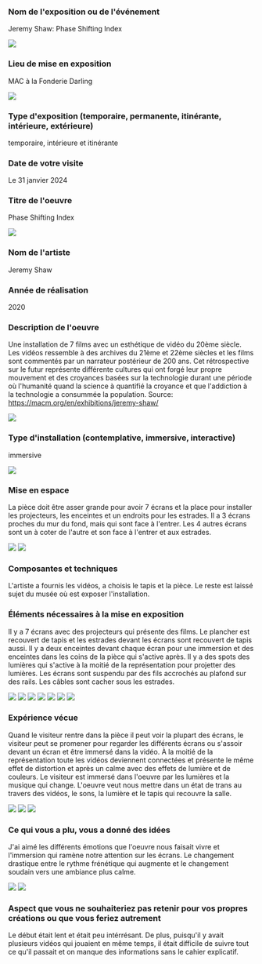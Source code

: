 ### Nom de l'exposition ou de l'événement
Jeremy Shaw: Phase Shifting Index

![](https://github.com/sandrinejeann/H24_V11_inspirations_JEAN/blob/main/JEREMY_SHAW_phase_shifting_index/media/photo_shaw/Titre_oeuvre.png)
 
### Lieu de mise en exposition
MAC à la Fonderie Darling

![](https://github.com/sandrinejeann/H24_V11_inspirations_JEAN/blob/main/JEREMY_SHAW_phase_shifting_index/media/photo_shaw/lieu.png)
 
### Type d'exposition (temporaire, permanente, itinérante, intérieure, extérieure)
temporaire, intérieure et itinérante
 
### Date de votre visite
Le 31 janvier 2024
 
### Titre de l'oeuvre
Phase Shifting Index

![](https://github.com/sandrinejeann/H24_V11_inspirations_JEAN/blob/main/JEREMY_SHAW_phase_shifting_index/media/photo_shaw/titre_oeuvre%20(2).png)
 
### Nom de l'artiste
Jeremy Shaw
 
### Année de réalisation
2020
 
### Description de l'oeuvre
Une installation de 7 films avec un esthétique de vidéo du 20ème siècle. Les vidéos ressemble à des archives du 21ème et 22ème siècles et les films sont commentés par un narrateur postérieur de 200 ans. Cet rétrospective sur le futur représente différente cultures qui ont forgé leur propre mouvement et des croyances basées sur la technologie durant une période où l'humanité quand la science à quantifié la croyance et que l'addiction à la technologie a consummée la population.
Source: https://macm.org/en/exhibitions/jeremy-shaw/

![](https://github.com/sandrinejeann/H24_V11_inspirations_JEAN/blob/main/JEREMY_SHAW_phase_shifting_index/media/photo_shaw/cartel_01.png)

 
### Type d'installation (contemplative, immersive, interactive)
immersive 

![](https://github.com/sandrinejeann/H24_V11_inspirations_JEAN/blob/main/JEREMY_SHAW_phase_shifting_index/media/photo_shaw/Installation_06.png)
 
### Mise en espace
La pièce doit être asser grande pour avoir 7 écrans et la place pour installer les projecteurs, les enceintes et un endroits pour les estrades. Il a 3 écrans proches du mur du fond, mais qui sont face à l'entrer. Les 4 autres écrans sont un à coter de l'autre et son face à l'entrer et aux estrades.

![](https://github.com/sandrinejeann/H24_V11_inspirations_JEAN/blob/main/JEREMY_SHAW_phase_shifting_index/media/photo_shaw/Installation_06.png)
![](https://github.com/sandrinejeann/H24_V11_inspirations_JEAN/blob/main/JEREMY_SHAW_phase_shifting_index/media/photo_shaw/salle01.png)
 
### Composantes et techniques
L'artiste a fournis les vidéos, a choisis le tapis et la pièce. Le reste est laissé sujet du musée où est exposer l'installation.
 
### Éléments nécessaires à la mise en exposition
Il y a 7 écrans avec des projecteurs qui présente des films. Le plancher est recouvert de tapis et les estrades devant les écrans sont recouvert de tapis aussi. Il y a deux enceintes devant chaque écran pour une immersion et des enceintes dans les coins de la pièce qui s'active après. Il y a des spots des lumières qui s'active à la moitié de la représentation pour projetter des lumières. Les écrans sont suspendu par des fils accrochés au plafond sur des rails. Les câbles sont cacher sous les estrades.

![](https://github.com/sandrinejeann/H24_V11_inspirations_JEAN/blob/main/JEREMY_SHAW_phase_shifting_index/media/photo_shaw/Instalation_01.png)
![](https://github.com/sandrinejeann/H24_V11_inspirations_JEAN/blob/main/JEREMY_SHAW_phase_shifting_index/media/photo_shaw/Instalation_02.png)
![](https://github.com/sandrinejeann/H24_V11_inspirations_JEAN/blob/main/JEREMY_SHAW_phase_shifting_index/media/photo_shaw/Instalation_03.png)
![](https://github.com/sandrinejeann/H24_V11_inspirations_JEAN/blob/main/JEREMY_SHAW_phase_shifting_index/media/photo_shaw/Instalation_04.png)
![](https://github.com/sandrinejeann/H24_V11_inspirations_JEAN/blob/main/JEREMY_SHAW_phase_shifting_index/media/photo_shaw/Instalation_05.png)
![](https://github.com/sandrinejeann/H24_V11_inspirations_JEAN/blob/main/JEREMY_SHAW_phase_shifting_index/media/photo_shaw/Installation_07.png)
![](https://github.com/sandrinejeann/H24_V11_inspirations_JEAN/blob/main/JEREMY_SHAW_phase_shifting_index/media/photo_shaw/Installation_08.png)
 
### Expérience vécue
Quand le visiteur rentre dans la pièce il peut voir la plupart des écrans, le visiteur peut se promener pour regarder les différents écrans ou s'assoir devant un écran et être immersé dans la vidéo. À la moitié de la représentation toute les vidéos deviennent connectées et présente le même effet de distortion et après un calme avec des effets de lumière et de couleurs. Le visiteur est immersé dans l'oeuvre par les lumières et la musique qui change. L'oeuvre veut nous mettre dans un état de trans au travers des vidéos, le sons, la lumière et le tapis qui recouvre la salle.

![](https://github.com/sandrinejeann/H24_V11_inspirations_JEAN/blob/main/JEREMY_SHAW_phase_shifting_index/media/photo_shaw/%20Distortion02.png)
![](https://github.com/sandrinejeann/H24_V11_inspirations_JEAN/blob/main/JEREMY_SHAW_phase_shifting_index/media/photo_shaw/Distortion01.png)
![](https://github.com/sandrinejeann/H24_V11_inspirations_JEAN/blob/main/JEREMY_SHAW_phase_shifting_index/media/photo_shaw/Distortion03.png)
 
### Ce qui vous a plu, vous a donné des idées
J'ai aimé les différents émotions que l'oeuvre nous faisait vivre et l'immersion qui ramène notre attention sur les écrans. Le changement drastique entre le rythme frénétique qui augmente et le changement soudain vers une ambiance plus calme.

![](https://github.com/sandrinejeann/H24_V11_inspirations_JEAN/blob/main/JEREMY_SHAW_phase_shifting_index/media/photo_shaw/Instalation_02.png)
![](https://github.com/sandrinejeann/H24_V11_inspirations_JEAN/blob/main/JEREMY_SHAW_phase_shifting_index/media/photo_shaw/Oeuvre6_01.png)
 
### Aspect que vous ne souhaiteriez pas retenir pour vos propres créations ou que vous feriez autrement
Le début était lent et était peu intérrésant. De plus, puisqu'il y avait plusieurs vidéos qui jouaient en même temps, il était difficile de suivre tout ce qu'il passait et on manque des informations sans le cahier explicatif.

